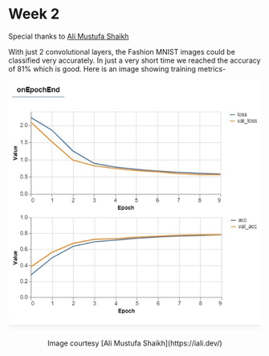 # Week 2

Special thanks to [Ali Mustufa Shaikh](https://iali.dev/)

With just 2 convolutional layers, the Fashion MNIST images could be classified very accurately. In just a very short time we 
reached the accuracy of 81% which is good. Here is an image showing training metrics-

![](https://github.com/Rishit-dagli/TF-Data-and-Deployment/blob/master/Course%201%20-%20Tensorflow-JS/Week%202/Week%202.jpeg)
<p align = "center">Image courtesy [Ali Mustufa Shaikh](https://iali.dev/)</p>
